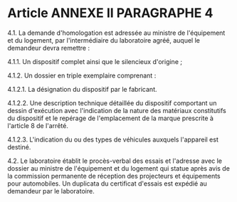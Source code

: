 # Article ANNEXE II PARAGRAPHE 4

4.1. La demande d'homologation est adressée au ministre de l'équipement et du logement, par l'intermédiaire du laboratoire agréé, auquel le demandeur devra remettre :

4.1.1. Un dispositif complet ainsi que le silencieux d'origine ;

4.1.2. Un dossier en triple exemplaire comprenant :

4.1.2.1. La désignation du dispositif par le fabricant.

4.1.2.2. Une description technique détaillée du dispositif comportant un dessin d'exécution avec l'indication de la nature des matériaux constitutifs du dispositif et le repérage de l'emplacement de la marque prescrite à l'article 8 de l'arrêté.

4.1.2.3. L'indication du ou des types de véhicules auxquels l'appareil est destiné.

4.2. Le laboratoire établit le procès-verbal des essais et l'adresse avec le dossier au ministre de l'équipement et du logement qui statue après avis de la commission permanente de réception des projecteurs et équipements pour automobiles. Un duplicata du certificat d'essais est expédié au demandeur par le laboratoire.
